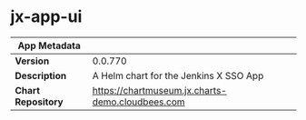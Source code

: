 # jx-app-ui

|App Metadata||
|---|---|
| **Version** | 0.0.770 |
| **Description** | A Helm chart for the Jenkins X SSO App |
| **Chart Repository** | https://chartmuseum.jx.charts-demo.cloudbees.com |
